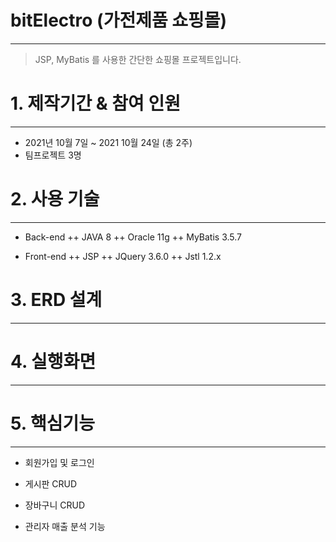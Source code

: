 # bitElectro (가전제품 쇼핑몰)
----------------
> JSP, MyBatis 를 사용한 간단한 쇼핑몰 프로젝트입니다.

# 1. 제작기간 & 참여 인원
----------------
+ 2021년 10월 7일 ~ 2021 10월 24일 (총 2주)
+ 팀프로젝트 3명

# 2. 사용 기술
----------------
+ Back-end
 ++ JAVA 8
 ++ Oracle 11g
 ++ MyBatis 3.5.7

+ Front-end
 ++ JSP
 ++ JQuery 3.6.0
 ++ Jstl 1.2.x
 
 # 3. ERD 설계
 ----------------
 
  # 4. 실행화면
 ----------------
 
   # 5. 핵심기능
 ----------------
 + 회원가입 및 로그인
 
 + 게시판 CRUD
 
 + 장바구니 CRUD
 
 + 관리자 매출 분석 기능 
